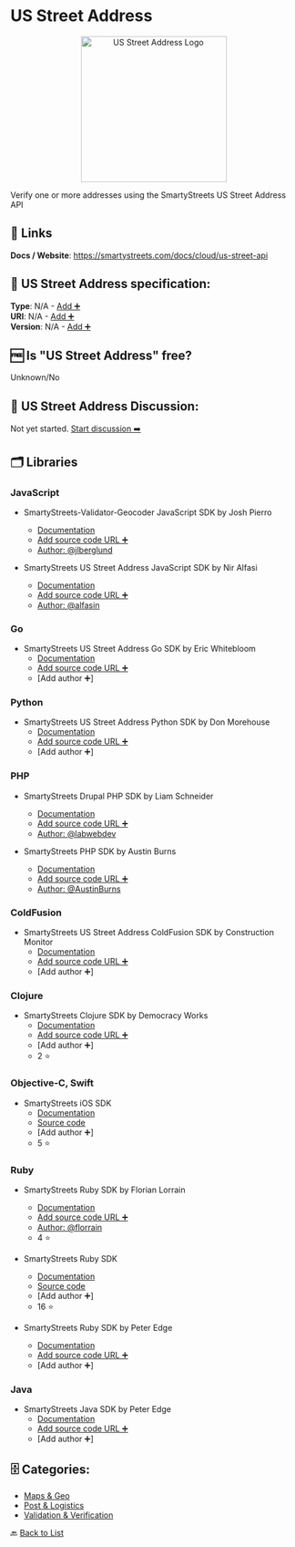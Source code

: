# US Street Address
<p align="center">
    <img width="256" src="https://raw.githubusercontent.com/apis-list/apis-list/main/apis/us-street-address/logo_256x256.png" alt="US Street Address Logo"/>
</p>
Verify one or more addresses using the SmartyStreets US Street Address API

##  🔗 Links
**Docs / Website**: https://smartystreets.com/docs/cloud/us-street-api

## 🧬 US Street Address specification:
**Type**: N/A - [Add ➕](https://github.com/apis-list/apis-list/edit/main/apis-list.yaml)  
**URI**: N/A - [Add ➕](https://github.com/apis-list/apis-list/edit/main/apis-list.yaml)  
**Version**: N/A - [Add ➕](https://github.com/apis-list/apis-list/edit/main/apis-list.yaml)

## 🆓 Is "US Street Address" free?
Unknown/No  

## 💬 US Street Address Discussion:
Not yet started. [Start discussion ➡️](https://github.com/apis-list/apis-list/discussions/new)

## 🗂️ Libraries
### JavaScript
- SmartyStreets-Validator-Geocoder JavaScript SDK by Josh Pierro
    - [Documentation](https://github.com/jlberglund/pco-postal)
    - [Add source code URL ➕]()
    - [Author: @jlberglund](https://github.com/jlberglund)

- SmartyStreets US Street Address JavaScript SDK by Nir Alfasi
    - [Documentation](https://github.com/alfasin/smarty-streets-as-promised)
    - [Add source code URL ➕]()
    - [Author: @alfasin](https://github.com/alfasin)

### Go
- SmartyStreets US Street Address Go SDK by Eric Whitebloom
    - [Documentation](https://github.com/ewhitebloom/CMS-Importer)
    - [Add source code URL ➕]()
    - [Add author ➕]

### Python
- SmartyStreets US Street Address Python SDK by Don Morehouse
    - [Documentation](https://github.com/dm-wyncode/smartystreets-client)
    - [Add source code URL ➕]()
    - [Add author ➕]

### PHP
- SmartyStreets Drupal PHP SDK by Liam Schneider
    - [Documentation](https://github.com/labwebdev/SmartyStreetsAPI)
    - [Add source code URL ➕]()
    - [Author: @labwebdev](https://github.com/labwebdev)

- SmartyStreets PHP SDK by Austin Burns
    - [Documentation](https://github.com/AustinBurns/Smarty-Streets-API-Request)
    - [Add source code URL ➕]()
    - [Author: @AustinBurns](https://github.com/AustinBurns)

### ColdFusion
- SmartyStreets US Street Address ColdFusion SDK by Construction Monitor
    - [Documentation](https://github.com/Construction-Monitor/coldfusion-smartystreets)
    - [Add source code URL ➕]()
    - [Add author ➕]

### Clojure
- SmartyStreets Clojure SDK by Democracy Works
    - [Documentation](https://github.com/democracyworks/clj-smartystreets)
    - [Add source code URL ➕]()
    - [Add author ➕]
    - 2 ⭐

### Objective-C, Swift
- SmartyStreets iOS SDK
    - [Documentation](https://smartystreets.com/docs/sdk/ios)
    - [Source code](https://github.com/smartystreets/smartystreets-ios-sdk)
    - [Add author ➕]
    - 5 ⭐

### Ruby
- SmartyStreets Ruby SDK by Florian Lorrain
    - [Documentation](https://github.com/florrain/smartystreets_api)
    - [Add source code URL ➕]()
    - [Author: @florrain](https://github.com/florrain)
    - 4 ⭐

- SmartyStreets Ruby SDK
    - [Documentation](https://smartystreets.com/docs/sdk/ruby)
    - [Source code](https://github.com/smartystreets/smartystreets-ruby-sdk)
    - [Add author ➕]
    - 16 ⭐

- SmartyStreets Ruby SDK by Peter Edge
    - [Documentation](https://github.com/peter-edge/smartystreets_ruby)
    - [Add source code URL ➕]()
    - [Add author ➕]

### Java
- SmartyStreets Java SDK by Peter Edge
    - [Documentation](https://github.com/peter-edge/smartystreets-java)
    - [Add source code URL ➕]()
    - [Add author ➕]


## 🗄️ Categories:
- [Maps & Geo](https://github.com/apis-list/apis-list#maps--geo-)
- [Post & Logistics](https://github.com/apis-list/apis-list#post--logistics-)
- [Validation & Verification](https://github.com/apis-list/apis-list#validation--verification-)

🔙  [Back to List](https://github.com/apis-list/apis-list)

